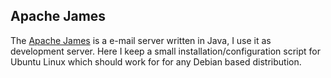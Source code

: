 Apache James
--

The [Apache James](http://james.apache.org/) is a e-mail server written in Java, I use it as development server. Here
I keep a small installation/configuration script for Ubuntu Linux which should work for for any Debian based distribution. 
